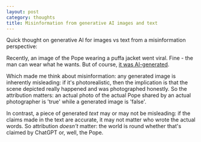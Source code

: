 ```yaml
---
layout: post
category: thoughts
title: Misinformation from generative AI images and text
---
```



Quick thought on generative AI for images vs text from a misinformation perspective:

Recently, an image of the Pope wearing a puffa jacket went viral. Fine - the man can wear what he wants. But of course, [it was AI-generated](https://fullfact.org/news/puffer-coat-pope-ai-generated/).

Which made me think about misinformation: any generated image is inherently misleading: if it's photorealistic, then the implication is that the scene depicted really happened and was photographed honestly. So the attribution matters: an actual photo of the actual Pope shared by an actual photographer is 'true' while a generated image is 'false'.


In contrast, a piece of generated <i>text</i> may or may not be misleading: if the claims made in the text are accurate, it may not matter who wrote the actual words. So attribution <i>doesn't</i> matter: the world is round whether that's claimed by ChatGPT or, well, the Pope.


<br>
<br>

